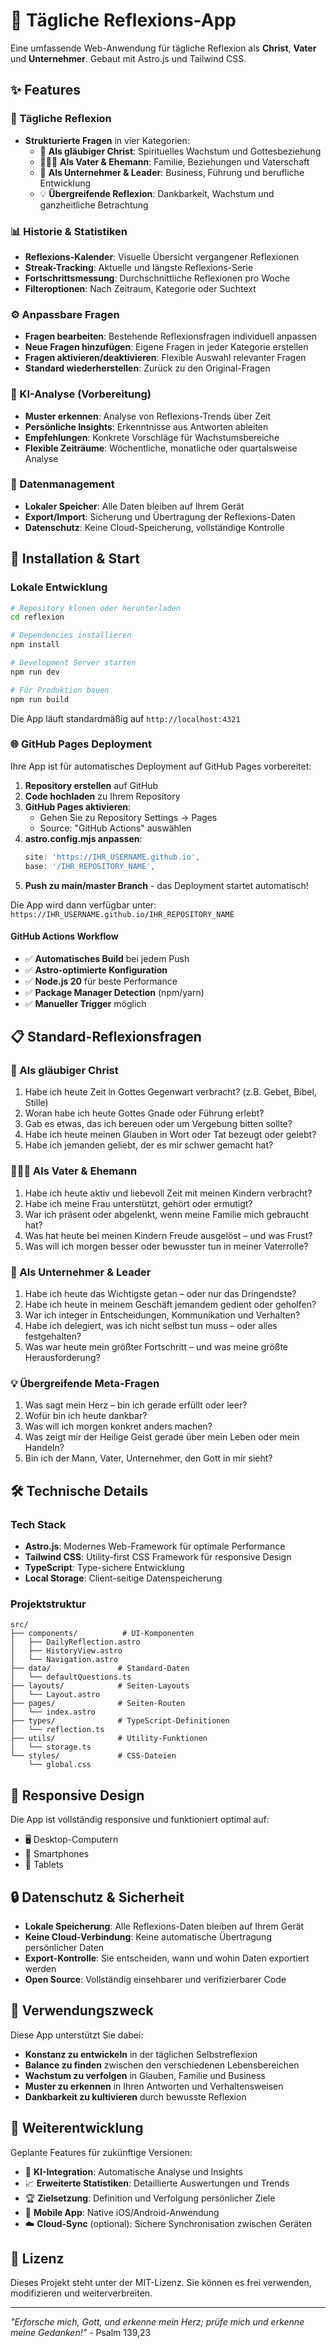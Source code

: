 # 🙏 Tägliche Reflexions-App

Eine umfassende Web-Anwendung für tägliche Reflexion als **Christ**, **Vater** und **Unternehmer**. Gebaut mit Astro.js und Tailwind CSS.

## ✨ Features

### 📝 Tägliche Reflexion
- **Strukturierte Fragen** in vier Kategorien:
  - 🙏 **Als gläubiger Christ**: Spirituelles Wachstum und Gottesbeziehung
  - 👨‍👧‍👦 **Als Vater & Ehemann**: Familie, Beziehungen und Vaterschaft  
  - 💼 **Als Unternehmer & Leader**: Business, Führung und berufliche Entwicklung
  - 💡 **Übergreifende Reflexion**: Dankbarkeit, Wachstum und ganzheitliche Betrachtung

### 📊 Historie & Statistiken
- **Reflexions-Kalender**: Visuelle Übersicht vergangener Reflexionen
- **Streak-Tracking**: Aktuelle und längste Reflexions-Serie
- **Fortschrittsmessung**: Durchschnittliche Reflexionen pro Woche
- **Filteroptionen**: Nach Zeitraum, Kategorie oder Suchtext

### ⚙️ Anpassbare Fragen
- **Fragen bearbeiten**: Bestehende Reflexionsfragen individuell anpassen
- **Neue Fragen hinzufügen**: Eigene Fragen in jeder Kategorie erstellen
- **Fragen aktivieren/deaktivieren**: Flexible Auswahl relevanter Fragen
- **Standard wiederherstellen**: Zurück zu den Original-Fragen

### 🤖 KI-Analyse (Vorbereitung)
- **Muster erkennen**: Analyse von Reflexions-Trends über Zeit
- **Persönliche Insights**: Erkenntnisse aus Antworten ableiten
- **Empfehlungen**: Konkrete Vorschläge für Wachstumsbereiche
- **Flexible Zeiträume**: Wöchentliche, monatliche oder quartalsweise Analyse

### 💾 Datenmanagement
- **Lokaler Speicher**: Alle Daten bleiben auf Ihrem Gerät
- **Export/Import**: Sicherung und Übertragung der Reflexions-Daten
- **Datenschutz**: Keine Cloud-Speicherung, vollständige Kontrolle

## 🚀 Installation & Start

### Lokale Entwicklung

```bash
# Repository klonen oder herunterladen
cd reflexion

# Dependencies installieren
npm install

# Development Server starten
npm run dev

# Für Produktion bauen
npm run build
```

Die App läuft standardmäßig auf `http://localhost:4321`

### 🌐 GitHub Pages Deployment

Ihre App ist für automatisches Deployment auf GitHub Pages vorbereitet:

1. **Repository erstellen** auf GitHub
2. **Code hochladen** zu Ihrem Repository
3. **GitHub Pages aktivieren**:
   - Gehen Sie zu Repository Settings → Pages
   - Source: "GitHub Actions" auswählen
4. **astro.config.mjs anpassen**:
   ```javascript
   site: 'https://IHR_USERNAME.github.io',
   base: '/IHR_REPOSITORY_NAME',
   ```
5. **Push zu main/master Branch** - das Deployment startet automatisch!

Die App wird dann verfügbar unter: `https://IHR_USERNAME.github.io/IHR_REPOSITORY_NAME`

#### GitHub Actions Workflow
- ✅ **Automatisches Build** bei jedem Push
- ✅ **Astro-optimierte Konfiguration**
- ✅ **Node.js 20** für beste Performance
- ✅ **Package Manager Detection** (npm/yarn)
- ✅ **Manueller Trigger** möglich

## 📋 Standard-Reflexionsfragen

### 🙏 Als gläubiger Christ
1. Habe ich heute Zeit in Gottes Gegenwart verbracht? (z.B. Gebet, Bibel, Stille)
2. Woran habe ich heute Gottes Gnade oder Führung erlebt?
3. Gab es etwas, das ich bereuen oder um Vergebung bitten sollte?
4. Habe ich heute meinen Glauben in Wort oder Tat bezeugt oder gelebt?
5. Habe ich jemanden geliebt, der es mir schwer gemacht hat?

### 👨‍👧‍👦 Als Vater & Ehemann
1. Habe ich heute aktiv und liebevoll Zeit mit meinen Kindern verbracht?
2. Habe ich meine Frau unterstützt, gehört oder ermutigt?
3. War ich präsent oder abgelenkt, wenn meine Familie mich gebraucht hat?
4. Was hat heute bei meinen Kindern Freude ausgelöst – und was Frust?
5. Was will ich morgen besser oder bewusster tun in meiner Vaterrolle?

### 💼 Als Unternehmer & Leader
1. Habe ich heute das Wichtigste getan – oder nur das Dringendste?
2. Habe ich heute in meinem Geschäft jemandem gedient oder geholfen?
3. War ich integer in Entscheidungen, Kommunikation und Verhalten?
4. Habe ich delegiert, was ich nicht selbst tun muss – oder alles festgehalten?
5. Was war heute mein größter Fortschritt – und was meine größte Herausforderung?

### 💡 Übergreifende Meta-Fragen
1. Was sagt mein Herz – bin ich gerade erfüllt oder leer?
2. Wofür bin ich heute dankbar?
3. Was will ich morgen konkret anders machen?
4. Was zeigt mir der Heilige Geist gerade über mein Leben oder mein Handeln?
5. Bin ich der Mann, Vater, Unternehmer, den Gott in mir sieht?

## 🛠 Technische Details

### Tech Stack
- **Astro.js**: Modernes Web-Framework für optimale Performance
- **Tailwind CSS**: Utility-first CSS Framework für responsive Design
- **TypeScript**: Type-sichere Entwicklung
- **Local Storage**: Client-seitige Datenspeicherung

### Projektstruktur
```
src/
├── components/          # UI-Komponenten
│   ├── DailyReflection.astro
│   ├── HistoryView.astro
│   └── Navigation.astro
├── data/               # Standard-Daten
│   └── defaultQuestions.ts
├── layouts/            # Seiten-Layouts  
│   └── Layout.astro
├── pages/              # Seiten-Routen
│   └── index.astro
├── types/              # TypeScript-Definitionen
│   └── reflection.ts
├── utils/              # Utility-Funktionen
│   └── storage.ts
└── styles/             # CSS-Dateien
    └── global.css
```

## 📱 Responsive Design

Die App ist vollständig responsive und funktioniert optimal auf:
- 🖥️ Desktop-Computern
- 📱 Smartphones  
- 📱 Tablets

## 🔒 Datenschutz & Sicherheit

- **Lokale Speicherung**: Alle Reflexions-Daten bleiben auf Ihrem Gerät
- **Keine Cloud-Verbindung**: Keine automatische Übertragung persönlicher Daten
- **Export-Kontrolle**: Sie entscheiden, wann und wohin Daten exportiert werden
- **Open Source**: Vollständig einsehbarer und verifizierbarer Code

## 🎯 Verwendungszweck

Diese App unterstützt Sie dabei:
- **Konstanz zu entwickeln** in der täglichen Selbstreflexion
- **Balance zu finden** zwischen den verschiedenen Lebensbereichen
- **Wachstum zu verfolgen** in Glauben, Familie und Business
- **Muster zu erkennen** in Ihren Antworten und Verhaltensweisen
- **Dankbarkeit zu kultivieren** durch bewusste Reflexion

## 🤝 Weiterentwicklung

Geplante Features für zukünftige Versionen:
- 🤖 **KI-Integration**: Automatische Analyse und Insights
- 📈 **Erweiterte Statistiken**: Detaillierte Auswertungen und Trends  
- 🏆 **Zielsetzung**: Definition und Verfolgung persönlicher Ziele
- 📱 **Mobile App**: Native iOS/Android-Anwendung
- ☁️ **Cloud-Sync** (optional): Sichere Synchronisation zwischen Geräten

## 📄 Lizenz

Dieses Projekt steht unter der MIT-Lizenz. Sie können es frei verwenden, modifizieren und weiterverbreiten.

---

*"Erforsche mich, Gott, und erkenne mein Herz; prüfe mich und erkenne meine Gedanken!"* - Psalm 139,23
